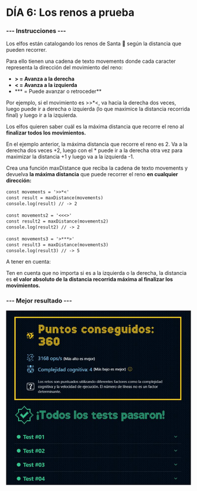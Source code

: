 # DÍA 6: Los renos a prueba

### --- Instrucciones ---

Los elfos están catalogando los renos de Santa 🦌 según la distancia que pueden recorrer.

Para ello tienen una cadena de texto movements donde cada caracter representa la dirección del movimiento del reno:

- **> = Avanza a la derecha**
- **< = Avanza a la izquierda**
- *** = Puede avanzar o retroceder**

Por ejemplo, si el movimiento es >>*<, va hacia la derecha dos veces, luego puede ir a derecha o izquierda (lo que maximice la distancia recorrida final) y luego ir a la izquierda.

Los elfos quieren saber cuál es la máxima distancia que recorre el reno al **finalizar todos los movimientos.**

En el ejemplo anterior, la máxima distancia que recorre el reno es 2. Va a la derecha dos veces +2, luego con el * puede ir a la derecha otra vez para maximizar la distancia +1 y luego va a la izquierda -1.

Crea una función maxDistance que reciba la cadena de texto movements y devuelva **la máxima distancia** que puede recorrer el reno **en cualquier dirección:**

~~~
const movements = '>>*<'
const result = maxDistance(movements)
console.log(result) // -> 2

const movements2 = '<<<>'
const result2 = maxDistance(movements2)
console.log(result2) // -> 2

const movements3 = '>***>'
const result3 = maxDistance(movements3)
console.log(result3) // -> 5
~~~

A tener en cuenta:

Ten en cuenta que no importa si es a la izquierda o la derecha, la distancia es **el valor absoluto de la distancia recorrida máxima al finalizar los movimientos.**

### --- Mejor resultado ---

![challenge-1-result](best-result.JPG)